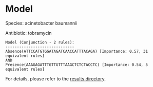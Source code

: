 
# Model

Species: acinetobacter baumannii

Antibiotic: tobramycin

```
Model (Conjunction - 2 rules):
------------------------------
Absence(ATTCCATGTGGATAGATCAACCATTTACAGA) [Importance: 0.57, 31 equivalent rules]
AND
Presence(AAAGAGATTTGTTGTTTAAGCTCTCTACCTC) [Importance: 0.54, 5 equivalent rules]

```

For details, please refer to the [results directory](../../../../../results/scm_b/acinetobacter+baumannii/tobramycin/repeat_0/).

